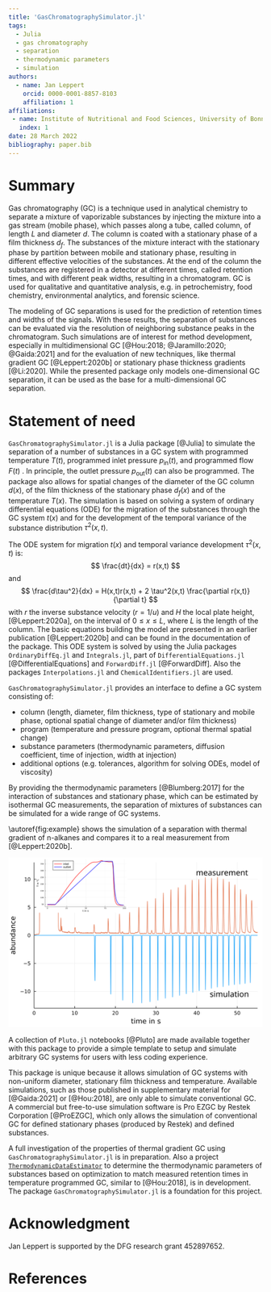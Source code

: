 ```yaml
---
title: 'GasChromatographySimulator.jl'
tags:
  - Julia
  - gas chromatography
  - separation
  - thermodynamic parameters
  - simulation
authors:
  - name: Jan Leppert
    orcid: 0000-0001-8857-8103
    affiliation: 1
affiliations:
 - name: Institute of Nutritional and Food Sciences, University of Bonn
   index: 1
date: 28 March 2022
bibliography: paper.bib
---
```


# Summary

Gas chromatography (GC) is a technique used in analytical chemistry to separate a mixture of vaporizable substances by injecting the mixture into a gas stream (mobile phase), which passes along a tube, called column, of length $L$ and diameter $d$. The column is coated with a stationary phase of a film thickness $d_f$. The substances of the mixture interact with the stationary phase by partition between mobile and stationary phase, resulting in different effective velocities of the substances. At the end of the column the substances are registered in a detector at different times, called retention times, and with different peak widths, resulting in a chromatogram. GC is used for qualitative and quantitative analysis, e.g. in petrochemistry, food chemistry, environmental analytics, and forensic science.

The modeling of GC separations is used for the prediction of retention times and widths of the signals. With these results, the separation of substances can be evaluated via the resolution of neighboring substance peaks in the chromatogram. Such simulations are of interest for method development, especially in multidimensional GC [@Hou:2018; @Jaramillo:2020; @Gaida:2021] and for the evaluation of new techniques, like thermal gradient GC [@Leppert:2020b] or stationary phase thickness gradients [@Li:2020]. While the presented package only models one-dimensional GC separation, it can be used as the base for a multi-dimensional GC separation.

# Statement of need
`GasChromatographySimulator.jl` is a Julia package [@Julia] to simulate the separation of a number of substances in a GC system with programmed temperature $T(t)$, programmed inlet pressure $p_{\text{in}}(t)$, and programmed flow $F(t)$ . In principle, the outlet pressure $p_{\text{out}}(t)$ can also be programmed. The package also allows for spatial changes of the diameter of the GC column $d(x)$, of the film thickness of the stationary phase $d_f(x)$ and of the temperature $T(x)$. The simulation is based on solving a system of ordinary differential equations (ODE) for the migration of the substances through the GC system $t(x)$ and for the development of the temporal variance of the substance distribution $\tau^2(x,t)$.

The ODE system for migration $t(x)$ and temporal variance development $\tau^2(x,t)$ is:  
$$
\frac{dt}{dx} = r(x,t)
$$
and
$$
\frac{d\tau^2}{dx} = H(x,t)r(x,t) + 2 \tau^2(x,t) \frac{\partial r(x,t)}{\partial t}
$$
with $r$ the inverse substance velocity ($r=1/u$) and $H$ the local plate height, [@Leppert:2020a], on the interval of $0 \leq x \leq L$, where $L$ is the length of the column. The basic equations building the model are presented in an earlier publication [@Leppert:2020b] and can be found in the documentation of the package. This ODE system is solved by using the Julia packages `OrdinaryDiffEq.jl` and `Integrals.jl`, part of `DifferentialEquations.jl` [@DifferentialEquations] and `ForwardDiff.jl` [@ForwardDiff]. Also the packages `Interpolations.jl` and `ChemicalIdentifiers.jl` are used. 

`GasChromatographySimulator.jl` provides an interface to define a GC system consisting of: 

- column (length, diameter, film thickness, type of stationary and mobile phase, optional spatial change of diameter and/or film thickness) 
- program (temperature and pressure program, optional thermal spatial change)
- substance parameters (thermodynamic parameters, diffusion coefficient, time of injection, width at injection)
- additional options (e.g. tolerances, algorithm for solving ODEs, model of viscosity) 

By providing the thermodynamic parameters [@Blumberg:2017] for the interaction of substances and stationary phase, which can be estimated by isothermal GC measurements, the separation of mixtures of substances can be simulated for a wide range of GC systems. 

\autoref{fig:example} shows the simulation of a separation with thermal gradient of n-alkanes and compares it to a real measurement from [@Leppert:2020b].

![Comparison of measured and simulated thermal gradient GC separation. For more details, see the examples section in the documentation.\label{fig:example}](compare_TGGC_Tprog.svg)

A collection of `Pluto.jl` notebooks [@Pluto] are made available together with this package to provide a simple template to setup and simulate arbitrary GC systems for users with less coding experience.

This package is unique because it allows simulation of GC systems with non-uniform diameter, stationary film thickness and temperature. Available simulations, such as those published in supplementary material for [@Gaida:2021] or [@Hou:2018], are only able to simulate conventional GC. A commercial but free-to-use simulation software is Pro EZGC by Restek Corporation [@ProEZGC], which only allows the simulation of conventional GC for defined stationary phases (produced by Restek) and defined substances.

A full investigation of the properties of thermal gradient GC using `GasChromatographySimulator.jl` is in preparation. Also a project [`ThermodynamicDataEstimator`](https://github.com/JanLeppert/ThermodynamicDataEstimator) to determine the thermodynamic parameters of substances based on optimization to match measured retention times in temperature programmed GC, similar to [@Hou:2018], is in development. The package `GasChromatographySimulator.jl` is a foundation for this project. 

# Acknowledgment
Jan Leppert is supported by the DFG research grant 452897652.

# References






